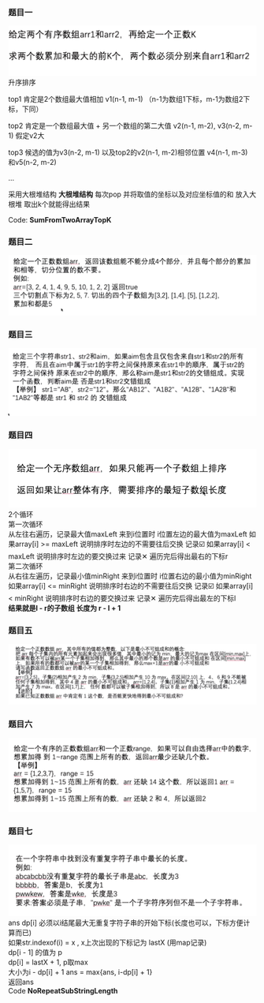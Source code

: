 ### 题目一

![](.题目以及思路_images/793e9be0.png)
升序排序
<p>top1 肯定是2个数组最大值相加 v1(n-1, m-1) （n-1为数组1下标，m-1为数组2下标，下同）</p>
<p>top2 肯定是一个数组最大值 + 另一个数组的第二大值 v2(n-1, m-2), v3(n-2, m-1) 假定v2大</p>
<p>top3 候选的值为v3(n-2, m-1) 以及top2的v2(n-1, m-2)相邻位置 v4(n-1, m-3) 和v5(n-2, m-2)</p>
<p>...</p>
<p>采用大根堆结构 <b>大根堆结构</b> 每次pop 并将取值的坐标以及对应坐标值的和 放入大根堆 取出k个就能得出结果</p>
<p>Code: <b>SumFromTwoArrayTopK</b></p>


### 题目二
![](.题目以及思路_images/07eb2b5d.png)


### 题目三
![](.题目以及思路_images/87026c76.png)


### 题目四
![](.题目以及思路_images/d7e8b88c.png)
2个循环<br/>
第一次循环<br/>
从左往右遍历，记录最大值maxLeft 来到i位置时 i位置左边的最大值为maxLeft 如果array[i] >= maxLeft 说明排序时左边的不需要往后交换 记录☑️
如果array[i] < maxLeft 说明排序时左边的要交换过来 记录✕ 遍历完后得出最右的下标r<br/>
第二次循环<br/>
从右往左遍历，记录最小值minRight 来到i位置时 i位置右边的最小值为minRight 如果array[i] <= minRight 说明排序时右边的不需要往后交换 记录☑️
如果array[i] < minRight 说明排序时右边的要交换过来 记录✕ 遍历完后得出最左的下标l<br/>
**结果就是l - r的子数组 长度为 r - l + 1**

### 题目五
![](.题目以及思路_images/477f2a78.png)

### 题目六
![](.题目以及思路_images/502ea079.png)

### 题目七
![](.题目以及思路_images/48109843.png)
ans
dp[i] 必须以i结尾最大无重复字符子串的开始下标(长度也可以，下标方便计算而已)<br/>
如果str.indexof(i) = x , x上次出现的下标记为 lastX (用map记录)<br/>
dp[i - 1] 的值为 p<br/>
dp[i] = lastX + 1, p取max<br/>
大小为i - dp[i] + 1 ans = max{ans, i-dp[i] + 1}<br/>
返回ans<br/>
Code **NoRepeatSubStringLength**

